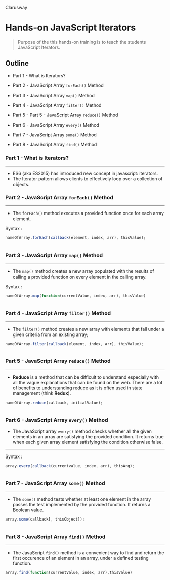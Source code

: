 <p>Clarusway<img align="right"
  src="https://secure.meetupstatic.com/photos/event/3/1/b/9/600_488352729.jpeg"  width="15px"></p>

# Hands-on JavaScript Iterators

> Purpose of the this hands-on training is to teach the students JavaScript Iterators.

## Outline

- Part 1 - What is Iterators?

- Part 2 - JavaScript Array `forEach()` Method

- Part 3 - JavaScript Array `map()` Method

- Part 4 - JavaScript Array `filter()` Method

- Part 5 - Part 5 - JavaScript Array `reduce()` Method

- Part 6 - JavaScript Array `every()` Method

- Part 7 - JavaScript Array `some()` Method

- Part 8 - JavaScript Array `find()` Method

### Part 1 - What is Iterators?

---

- ES6 (aka ES2015) has introduced new concept in javascript: iterators.
- The Iterator pattern allows clients to effectively loop over a collection of objects.

### Part 2 - JavaScript Array `forEach()` Method

---

- The `forEach()` method executes a provided function once for each array element.

Syntax :

```js
nameOfArray.forEach(callback(element, index, arr), thisValue);
```

```js

```

### Part 3 - JavaScript Array `map()` Method

---

- The `map()` method creates a new array populated with the results of calling a provided function on every element in the calling array.

Syntax :

```js
nameOfArray.map(function(currentValue, index, arr), thisValue)
```

```js

```

### Part 4 - JavaScript Array `filter()` Method

---

- The `filter()` method creates a new array with elements that fall under a given criteria from an existing array;

```js
nameOfArray.filter(callback(element, index, arr), thisValue);
```

```js

```

### Part 5 - JavaScript Array `reduce()` Method

---

- **Reduce** is a method that can be difficult to understand especially with all the vague explanations that can be found on the web. There are a lot of benefits to understanding reduce as it is often used in state management (think **Redux**).

```js
nameOfArray.reduce(callback, initialValue);
```

```html

```

### Part 6 - JavaScript Array `every()` Method

- The JavaScript array `every()` method checks whether all the given elements in an array are satisfying the provided condition. It returns true when each given array element satisfying the condition otherwise false.

---

Syntax :

```js
array.every(callback(currentvalue, index, arr), thisArg);
```

```html

```

### Part 7 - JavaScript Array `some()` Method

---

- The `some()` method tests whether at least one element in the array passes the test implemented by the provided function. It returns a Boolean value.

```js
array.some(callback[, thisObject]);
```

```html

```

### Part 8 - JavaScript Array `find()` Method

---

- The JavaScript `find()` method is a convenient way to find and return the first occurence of an element in an array, under a defined testing function.

```js
array.find(function(currentValue, index, arr),thisValue)
```

```html

```
